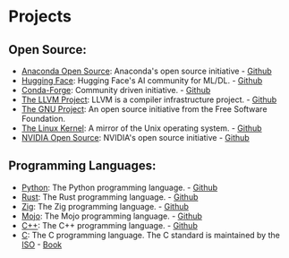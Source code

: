 # Projects
## Open Source:
- [Anaconda Open Source](https://www.anaconda.com/open-source): Anaconda's 
open source initiative - [Github](https://github.com/anaconda)
- [Hugging Face](https://huggingface.co): Hugging Face's AI community for ML/DL. - [Github](https://github.com/huggingface)
- [Conda-Forge](https://conda-forge.org/): Community driven initiative. -
 [Github](https://github.com/conda-forge)
- [The LLVM Project](https://llvm.org/#:~:text=LLVM%20Overview,full%20name%20of%20the%20project.): 
LLVM is a compiler infrastructure project. - [Github](https://github.com/llvm)
- [The GNU Project](https://www.gnu.org/home.en.html): An open source initiative from the Free
Software Foundation.
- [The Linux Kernel](https://www.kernel.org/category/about.html): A mirror of the Unix operating system. - 
[Github](https://github.com/torvalds/linux)
- [NVIDIA Open Source](https://developer.nvidia.com/open-source): NVIDIA's open source initiative - 
[Github](https://github.com/NVIDIA)

## Programming Languages:
- [Python](https://www.python.org/about/): The Python programming language. - [Github](https://github.com/python)
- [Rust](https://www.rust-lang.org/): The Rust programming language. - [Github](https://github.com/rust-lang)
- [Zig](https://ziglang.org/): The Zig programming language. - [Github](https://github.com/ziglang)
- [Mojo](https://www.modular.com/mojo): The Mojo programming language. - [Github](https://github.com/modular/mojo)
- [C++](https://isocpp.org/): The C++ programming language. - [Github](https://github.com/cplusplus)
- [C](https://www.open-std.org/jtc1/sc22/wg14/): The C programming language. The C standard is maintained by the
[ISO](https://www.iso.org/standard/82075.html) - [Book](https://www.amazon.com/gp/aw/d/0131103628/ref=dp_ob_neva_mobile)



